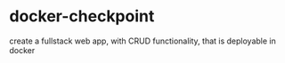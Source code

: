 # docker-checkpoint
create a fullstack web app, with CRUD functionality, that is deployable in docker
